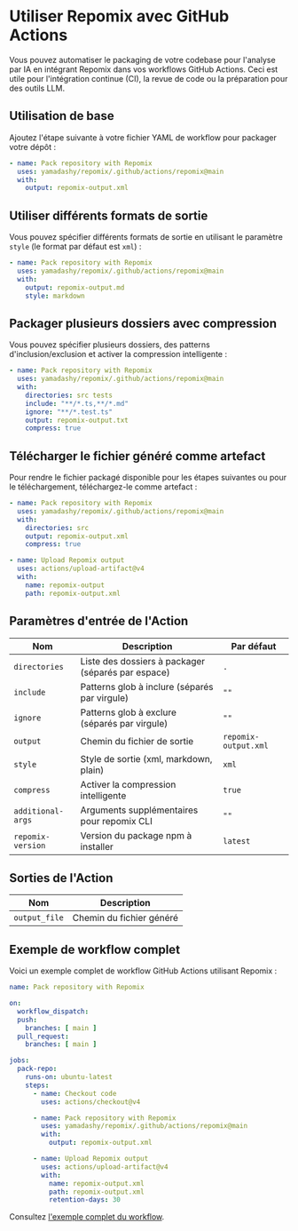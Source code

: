# Utiliser Repomix avec GitHub Actions

Vous pouvez automatiser le packaging de votre codebase pour l'analyse par IA en intégrant Repomix dans vos workflows GitHub Actions. Ceci est utile pour l'intégration continue (CI), la revue de code ou la préparation pour des outils LLM.

## Utilisation de base

Ajoutez l'étape suivante à votre fichier YAML de workflow pour packager votre dépôt :

```yaml
- name: Pack repository with Repomix
  uses: yamadashy/repomix/.github/actions/repomix@main
  with:
    output: repomix-output.xml
```

## Utiliser différents formats de sortie

Vous pouvez spécifier différents formats de sortie en utilisant le paramètre `style` (le format par défaut est `xml`) :

```yaml
- name: Pack repository with Repomix
  uses: yamadashy/repomix/.github/actions/repomix@main
  with:
    output: repomix-output.md
    style: markdown
```

## Packager plusieurs dossiers avec compression

Vous pouvez spécifier plusieurs dossiers, des patterns d'inclusion/exclusion et activer la compression intelligente :

```yaml
- name: Pack repository with Repomix
  uses: yamadashy/repomix/.github/actions/repomix@main
  with:
    directories: src tests
    include: "**/*.ts,**/*.md"
    ignore: "**/*.test.ts"
    output: repomix-output.txt
    compress: true
```

## Télécharger le fichier généré comme artefact

Pour rendre le fichier packagé disponible pour les étapes suivantes ou pour le téléchargement, téléchargez-le comme artefact :

```yaml
- name: Pack repository with Repomix
  uses: yamadashy/repomix/.github/actions/repomix@main
  with:
    directories: src
    output: repomix-output.xml
    compress: true

- name: Upload Repomix output
  uses: actions/upload-artifact@v4
  with:
    name: repomix-output
    path: repomix-output.xml
```

## Paramètres d'entrée de l'Action

| Nom                | Description                                   | Par défaut        |
|--------------------|-----------------------------------------------|-------------------|
| `directories`      | Liste des dossiers à packager (séparés par espace) | `.`           |
| `include`          | Patterns glob à inclure (séparés par virgule) | `""`           |
| `ignore`           | Patterns glob à exclure (séparés par virgule) | `""`           |
| `output`           | Chemin du fichier de sortie                   | `repomix-output.xml`     |
| `style`            | Style de sortie (xml, markdown, plain)        | `xml`             |
| `compress`         | Activer la compression intelligente           | `true`            |
| `additional-args`  | Arguments supplémentaires pour repomix CLI    | `""`           |
| `repomix-version`  | Version du package npm à installer            | `latest`          |

## Sorties de l'Action

| Nom           | Description                        |
|---------------|------------------------------------|
| `output_file` | Chemin du fichier généré            |

## Exemple de workflow complet

Voici un exemple complet de workflow GitHub Actions utilisant Repomix :

```yaml
name: Pack repository with Repomix

on:
  workflow_dispatch:
  push:
    branches: [ main ]
  pull_request:
    branches: [ main ]

jobs:
  pack-repo:
    runs-on: ubuntu-latest
    steps:
      - name: Checkout code
        uses: actions/checkout@v4

      - name: Pack repository with Repomix
        uses: yamadashy/repomix/.github/actions/repomix@main
        with:
          output: repomix-output.xml

      - name: Upload Repomix output
        uses: actions/upload-artifact@v4
        with:
          name: repomix-output.xml
          path: repomix-output.xml
          retention-days: 30
```

Consultez [l'exemple complet du workflow](https://github.com/yamadashy/repomix/blob/main/.github/workflows/pack-repository.yml).
